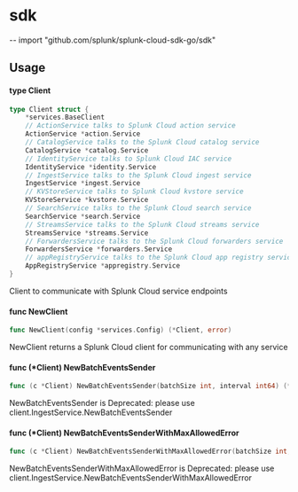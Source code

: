 # sdk
--
    import "github.com/splunk/splunk-cloud-sdk-go/sdk"


## Usage

#### type Client

```go
type Client struct {
	*services.BaseClient
	// ActionService talks to Splunk Cloud action service
	ActionService *action.Service
	// CatalogService talks to the Splunk Cloud catalog service
	CatalogService *catalog.Service
	// IdentityService talks to Splunk Cloud IAC service
	IdentityService *identity.Service
	// IngestService talks to the Splunk Cloud ingest service
	IngestService *ingest.Service
	// KVStoreService talks to Splunk Cloud kvstore service
	KVStoreService *kvstore.Service
	// SearchService talks to the Splunk Cloud search service
	SearchService *search.Service
	// StreamsService talks to the Splunk Cloud streams service
	StreamsService *streams.Service
	// ForwardersService talks to the Splunk Cloud forwarders service
	ForwardersService *forwarders.Service
	// appRegistryService talks to the Splunk Cloud app registry service
	AppRegistryService *appregistry.Service
}
```

Client to communicate with Splunk Cloud service endpoints

#### func  NewClient

```go
func NewClient(config *services.Config) (*Client, error)
```
NewClient returns a Splunk Cloud client for communicating with any service

#### func (*Client) NewBatchEventsSender

```go
func (c *Client) NewBatchEventsSender(batchSize int, interval int64) (*ingest.BatchEventsSender, error)
```
NewBatchEventsSender is Deprecated: please use
client.IngestService.NewBatchEventsSender

#### func (*Client) NewBatchEventsSenderWithMaxAllowedError

```go
func (c *Client) NewBatchEventsSenderWithMaxAllowedError(batchSize int, interval int64, maxErrorsAllowed int) (*ingest.BatchEventsSender, error)
```
NewBatchEventsSenderWithMaxAllowedError is Deprecated: please use
client.IngestService.NewBatchEventsSenderWithMaxAllowedError
